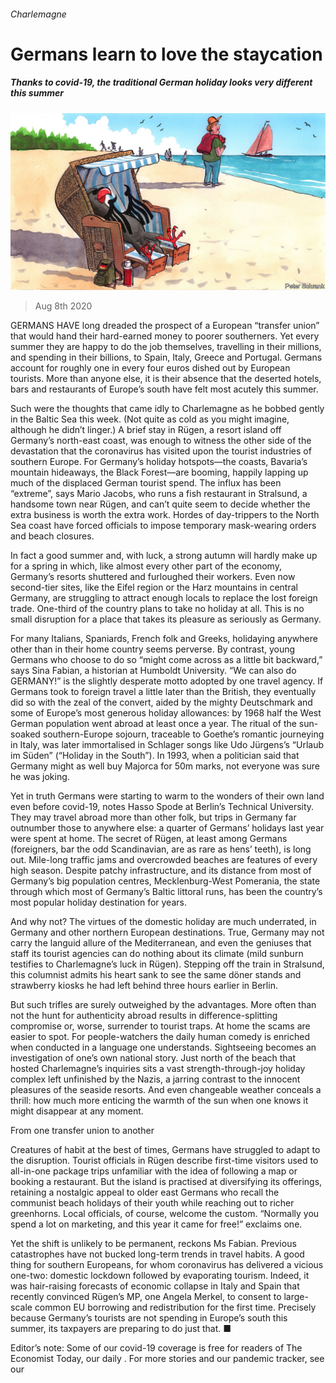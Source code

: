 ###### Charlemagne

# Germans learn to love the staycation 

##### Thanks to covid-19, the traditional German holiday looks very different this summer 

![image](images/20200808_EUD000_0.jpg) 

> Aug 8th 2020 

GERMANS HAVE long dreaded the prospect of a European “transfer union” that would hand their hard-earned money to poorer southerners. Yet every summer they are happy to do the job themselves, travelling in their millions, and spending in their billions, to Spain, Italy, Greece and Portugal. Germans account for roughly one in every four euros dished out by European tourists. More than anyone else, it is their absence that the deserted hotels, bars and restaurants of Europe’s south have felt most acutely this summer.

Such were the thoughts that came idly to Charlemagne as he bobbed gently in the Baltic Sea this week. (Not quite as cold as you might imagine, although he didn’t linger.) A brief stay in Rügen, a resort island off Germany’s north-east coast, was enough to witness the other side of the devastation that the coronavirus has visited upon the tourist industries of southern Europe. For Germany’s holiday hotspots—the coasts, Bavaria’s mountain hideaways, the Black Forest—are booming, happily lapping up much of the displaced German tourist spend. The influx has been “extreme”, says Mario Jacobs, who runs a fish restaurant in Stralsund, a handsome town near Rügen, and can’t quite seem to decide whether the extra business is worth the extra work. Hordes of day-trippers to the North Sea coast have forced officials to impose temporary mask-wearing orders and beach closures.


In fact a good summer and, with luck, a strong autumn will hardly make up for a spring in which, like almost every other part of the economy, Germany’s resorts shuttered and furloughed their workers. Even now second-tier sites, like the Eifel region or the Harz mountains in central Germany, are struggling to attract enough locals to replace the lost foreign trade. One-third of the country plans to take no holiday at all. This is no small disruption for a place that takes its pleasure as seriously as Germany.

For many Italians, Spaniards, French folk and Greeks, holidaying anywhere other than in their home country seems perverse. By contrast, young Germans who choose to do so “might come across as a little bit backward,” says Sina Fabian, a historian at Humboldt University. “We can also do GERMANY!” is the slightly desperate motto adopted by one travel agency. If Germans took to foreign travel a little later than the British, they eventually did so with the zeal of the convert, aided by the mighty Deutschmark and some of Europe’s most generous holiday allowances: by 1968 half the West German population went abroad at least once a year. The ritual of the sun-soaked southern-Europe sojourn, traceable to Goethe’s romantic journeying in Italy, was later immortalised in Schlager songs like Udo Jürgens’s “Urlaub im Süden” (“Holiday in the South”). In 1993, when a politician said that Germany might as well buy Majorca for 50m marks, not everyone was sure he was joking.

Yet in truth Germans were starting to warm to the wonders of their own land even before covid-19, notes Hasso Spode at Berlin’s Technical University. They may travel abroad more than other folk, but trips in Germany far outnumber those to anywhere else: a quarter of Germans’ holidays last year were spent at home. The secret of Rügen, at least among Germans (foreigners, bar the odd Scandinavian, are as rare as hens’ teeth), is long out. Mile-long traffic jams and overcrowded beaches are features of every high season. Despite patchy infrastructure, and its distance from most of Germany’s big population centres, Mecklenburg-West Pomerania, the state through which most of Germany’s Baltic littoral runs, has been the country’s most popular holiday destination for years.

And why not? The virtues of the domestic holiday are much underrated, in Germany and other northern European destinations. True, Germany may not carry the languid allure of the Mediterranean, and even the geniuses that staff its tourist agencies can do nothing about its climate (mild sunburn testifies to Charlemagne’s luck in Rügen). Stepping off the train in Stralsund, this columnist admits his heart sank to see the same döner stands and strawberry kiosks he had left behind three hours earlier in Berlin.

But such trifles are surely outweighed by the advantages. More often than not the hunt for authenticity abroad results in difference-splitting compromise or, worse, surrender to tourist traps. At home the scams are easier to spot. For people-watchers the daily human comedy is enriched when conducted in a language one understands. Sightseeing becomes an investigation of one’s own national story. Just north of the beach that hosted Charlemagne’s inquiries sits a vast strength-through-joy holiday complex left unfinished by the Nazis, a jarring contrast to the innocent pleasures of the seaside resorts. And even changeable weather conceals a thrill: how much more enticing the warmth of the sun when one knows it might disappear at any moment.

From one transfer union to another

Creatures of habit at the best of times, Germans have struggled to adapt to the disruption. Tourist officials in Rügen describe first-time visitors used to all-in-one package trips unfamiliar with the idea of following a map or booking a restaurant. But the island is practised at diversifying its offerings, retaining a nostalgic appeal to older east Germans who recall the communist beach holidays of their youth while reaching out to richer greenhorns. Local officials, of course, welcome the custom. “Normally you spend a lot on marketing, and this year it came for free!” exclaims one.

Yet the shift is unlikely to be permanent, reckons Ms Fabian. Previous catastrophes have not bucked long-term trends in travel habits. A good thing for southern Europeans, for whom coronavirus has delivered a vicious one-two: domestic lockdown followed by evaporating tourism. Indeed, it was hair-raising forecasts of economic collapse in Italy and Spain that recently convinced Rügen’s MP, one Angela Merkel, to consent to large-scale common EU borrowing and redistribution for the first time. Precisely because Germany’s tourists are not spending in Europe’s south this summer, its taxpayers are preparing to do just that. ■

Editor’s note: Some of our covid-19 coverage is free for readers of The Economist Today, our daily . For more stories and our pandemic tracker, see our 


